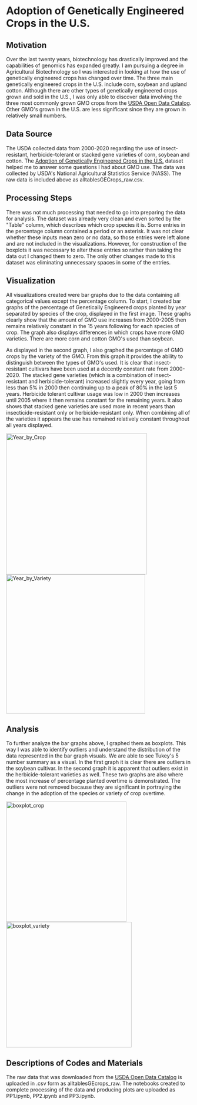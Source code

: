 # Adoption of Genetically Engineered Crops in the U.S.

## Motivation
Over the last twenty years, biotechnology has drastically improved and the capabilities of genomics has expanded greatly. I am pursuing a degree in Agricultural Biotechnology so I was interested in looking at how the use of genetically engineered crops has changed over time. The three main genetically engineered crops in the U.S. include corn, soybean and upland cotton. Although there are other types of genetically engineered crops grown and sold in the U.S., I was only able to discover data involving the three most commonly grown GMO crops from the <a href="https://www.usda.gov/content/usda-open-data-catalog">USDA Open Data Catalog</a>.  Other GMO's grown in the U.S. are less significant since they are grown in relatively small numbers.

## Data Source
The USDA collected data from 2000-2020 regarding the use of insect-resistant, herbicide-tolerant or stacked gene varieties of corn, soybean and cotton. The <a href="https://www.ers.usda.gov/data-products/adoption-of-genetically-engineered-crops-in-the-us.aspx">Adoption of Genetically Engineered Crops in the U.S.</a> dataset helped me to answer some questions I had about GMO use.  The data was collected by USDA's National Agricultural Statistics Service (NASS). The raw data is included above as alltablesGECrops_raw.csv.

## Processing Steps
There was not much processing that needed to go into preparing the data for analysis.  The dataset was already very clean and even sorted by the "Table" column, which describes which crop species it is.  Some entries in the percentage column contained a period or an asterisk.  It was not clear whether these inputs mean zero or no data, so those entries were left alone and are not included in the visualizations.  However, for construction of the boxplots it was necessary to alter these entries so rather than taking the data out I changed them to zero.  The only other changes made to this dataset was eliminating unnecessary spaces in some of the entries.

## Visualization

All visualizations created were bar graphs due to the data containing all categorical values except the percentage column.  To start, I created bar graphs of the percentage of Genetically Engineered crops planted by year separated by species of the crop, displayed in the first image. These graphs clearly show that the amount of GMO use increases from 2000-2005 then remains relatively constant in the 15 years following for each species of crop.  The graph also displays differences in which crops have more GMO varieties. There are more corn and cotton GMO's used than soybean.

As displayed in the second graph, I also graphed the percentage of GMO crops by the variety of the GMO. From this graph it provides the ability to distinguish between the types of GMO's used.  It is clear that insect-resistant cultivars have been used at a decently constant rate from 2000-2020.  The stacked gene varieties (which is a combination of insect-resistant and herbicide-tolerant) increased slightly every year, going from less than 5% in 2000 then continuing up to a peak of 80% in the last 5 years.  Herbicide tolerant cultivar usage was low in 2000 then increases until 2005 where it then remains constant for the remaining years.  It also shows that stacked gene varieties are used more in recent years than insecticide-resistant only or herbicide-resistant only.  When combining all of the varieties it appears the use has remained relatively constant throughout all years displayed.

<img width="383" alt="Year_by_Crop" src="https://user-images.githubusercontent.com/71746406/101296954-3a468e00-37db-11eb-8771-736aa610c273.png"> <img width="378" alt="Year_by_Variety" src="https://user-images.githubusercontent.com/71746406/101296958-403c6f00-37db-11eb-869a-4baef637d7a9.png">

## Analysis

To further analyze the bar graphs above, I graphed them as boxplots.  This way I was able to identify outliers and understand the distribution of the data represented in the bar graph visuals.  We are able to see Tukey's 5 number summary as a visual.  In the first graph it is clear there are outliers in the soybean cultivar.  In the second graph it is apparent that outliers exist in the herbicide-tolerant varieties as well.  These two graphs are also where the most increase of percentage planted overtime is demonstrated.  The outliers were not removed because they are significant in portraying the change in the adoption of the species or variety of crop overtime.

<img width="327" alt="boxplot_crop" src="https://user-images.githubusercontent.com/71746406/101310493-de442f80-3803-11eb-992b-cb6fde5484cc.png"> <img width="341" alt="boxplot_variety" src="https://user-images.githubusercontent.com/71746406/101310510-e7cd9780-3803-11eb-94b8-be2a7bab53f3.png">

## Descriptions of Codes and Materials
The raw data that was downloaded from the <a href="https://www.usda.gov/content/usda-open-data-catalog">USDA Open Data Catalog</a> is uploaded in .csv form as alltablesGEcrops_raw.  The notebooks created to complete processing of the data and producing plots are uploaded as PP1.ipynb, PP2.ipynb and PP3.ipynb.
